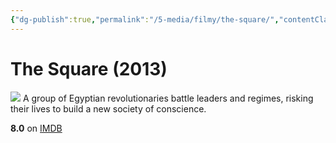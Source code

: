 ```yaml
---
{"dg-publish":true,"permalink":"/5-media/filmy/the-square/","contentClasses":"movie","tags":["to-watch","фильм","#Documentary","#Drama","#History"],"created":"2024-01-20T01:39:04.972+03:00","updated":"2024-01-20T01:55:02.296+03:00"}
---
```


# The Square (2013)
![](https://m.media-amazon.com/images/M/MV5BMTUxMjkwNzM5M15BMl5BanBnXkFtZTgwOTIxNDQyNDE@._V1_SX300.jpg)
A group of Egyptian revolutionaries battle leaders and regimes, risking their lives to build a new society of conscience.

**8.0** on [IMDB](https://www.imdb.com/title/tt2486682)
